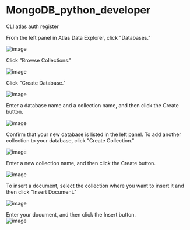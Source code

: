 # MongoDB_python_developer
CLI
atlas auth register

From the left panel in Atlas Data Explorer, click "Databases."

![image](https://github.com/tentaclepurple/MongoDB_python_developer/assets/116112114/d16eac2e-4109-40f4-a666-5aae33ff47d0)



Click "Browse Collections."

![image](https://github.com/tentaclepurple/MongoDB_python_developer/assets/116112114/a5baea0f-a1c6-4946-a5fd-6e8d76c8a125)



Click "Create Database."


![image](https://github.com/tentaclepurple/MongoDB_python_developer/assets/116112114/7eaf60be-bc71-4145-9259-875760cbdd71)


Enter a database name and a collection name, and then click the Create button.


![image](https://github.com/tentaclepurple/MongoDB_python_developer/assets/116112114/5fa9bd15-99ea-4dda-af9b-ac90986aafd2)


Confirm that your new database is listed in the left panel. To add another collection to your database, click "Create Collection."


![image](https://github.com/tentaclepurple/MongoDB_python_developer/assets/116112114/a2b162f7-a177-419c-8d07-9f5eb7371dcb)


Enter a new collection name, and then click the Create button.


![image](https://github.com/tentaclepurple/MongoDB_python_developer/assets/116112114/91593454-bf97-47fa-b27b-c0e4c9b938b7)


To insert a document, select the collection where you want to insert it and then click "Insert Document."

![image](https://github.com/tentaclepurple/MongoDB_python_developer/assets/116112114/c12b412f-72a0-4585-b8ad-235472ed4425)



Enter your document, and then click the Insert button.  
![image](https://github.com/tentaclepurple/MongoDB_python_developer/assets/116112114/e8791332-bbe0-4d6d-a57b-67f052bb8910)
